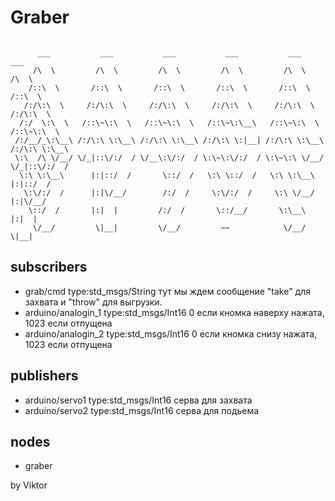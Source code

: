 # Graber
```

      ___           ___           ___           ___           ___           ___     
     /\  \         /\  \         /\  \         /\  \         /\  \         /\  \    
    /::\  \       /::\  \       /::\  \       /::\  \       /::\  \       /::\  \   
   /:/\:\  \     /:/\:\  \     /:/\:\  \     /:/\:\  \     /:/\:\  \     /:/\:\  \  
  /:/  \:\  \   /::\~\:\  \   /::\~\:\  \   /::\~\:\__\   /::\~\:\  \   /::\~\:\  \ 
 /:/__/_\:\__\ /:/\:\ \:\__\ /:/\:\ \:\__\ /:/\:\ \:|__| /:/\:\ \:\__\ /:/\:\ \:\__\
 \:\  /\ \/__/ \/_|::\/:/  / \/__\:\/:/  / \:\~\:\/:/  / \:\~\:\ \/__/ \/_|::\/:/  /
  \:\ \:\__\      |:|::/  /       \::/  /   \:\ \::/  /   \:\ \:\__\      |:|::/  / 
   \:\/:/  /      |:|\/__/        /:/  /     \:\/:/  /     \:\ \/__/      |:|\/__/  
    \::/  /       |:|  |         /:/  /       \::/__/       \:\__\        |:|  |    
     \/__/         \|__|         \/__/         ~~            \/__/         \|__|    

```
## subscribers
* grab/cmd           type:std_msgs/String тут мы ждем сообщение "take" для захвата и "throw" для выгрузки.
* arduino/analogin_1 type:std_msgs/Int16 0 если кномка наверху нажата, 1023 если отпущена
* arduino/analogin_2 type:std_msgs/Int16 0 если кномка снизу нажата, 1023 если отпущена
## publishers
* arduino/servo1 type:std_msgs/Int16 серва для захвата
* arduino/servo2 type:std_msgs/Int16 серва для подьема
## nodes
* graber


by Viktor
